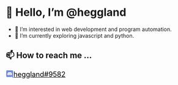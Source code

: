 <h1> 👋 Hello, I’m @heggland </h1>

- 👀 I’m interested in web development and program automation.
- 🌱 I’m currently exploring javascript and python.
<!---- 💞️ I’m looking to collaborate on ... --->

<h2> 📫 How to reach me ... </h2>
<a href="https://discordapp.com/users/231149928393474049" alt="discord link" style="display: flex;
    font-size: 1.3em;
    align-items: center;
    color: black;"> 
<img src="img/discord-logo.png" height="20" alt=discord id: heggland#9582 /> heggland#9582
</a>

<!---
heggland/heggland is a ✨ special ✨ repository because its `README.md` (this file) appears on your GitHub profile.
You can click the Preview link to take a look at your changes.
--->

